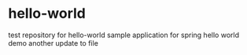 # hello-world
test repository for hello-world
sample application for spring hello world demo
another update to file
